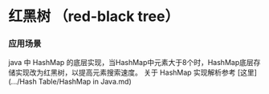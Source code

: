 # 红黑树 （red-black tree）


### 应用场景

java 中 HashMap 的底层实现，当HashMap中元素大于8个时，HashMap底层存储实现改为红黑树，以提高元素搜索速度。
关于 HashMap 实现解析参考 [这里](.../Hash Table/HashMap in Java.md)







